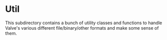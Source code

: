 # Util
This subdirectory contains a bunch of utility classes and functions to handle Valve's various different file/binary/other formats and make some sense of them.